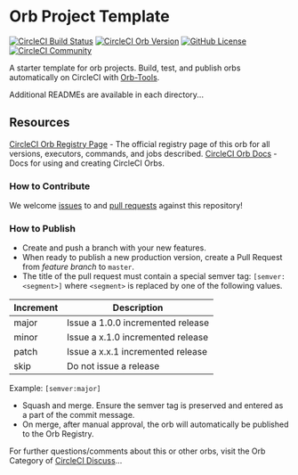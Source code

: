 # Orb Project Template

[![CircleCI Build Status](https://circleci.com/gh/Lingom-KSR/securin-orb.svg?style=shield "CircleCI Build Status")](https://circleci.com/gh/Lingom-KSR/securin-orb) [![CircleCI Orb Version](https://badges.circleci.com/orbs/securin/C:\Users\Lingom\Documents\Projects\securin-orb.svg)](https://circleci.com/orbs/registry/orb/securin/C:\Users\Lingom\Documents\Projects\securin-orb) [![GitHub License](https://img.shields.io/badge/license-MIT-lightgrey.svg)](https://raw.githubusercontent.com/Lingom-KSR/securin-orb/master/LICENSE) [![CircleCI Community](https://img.shields.io/badge/community-CircleCI%20Discuss-343434.svg)](https://discuss.circleci.com/c/ecosystem/orbs)



A starter template for orb projects. Build, test, and publish orbs automatically on CircleCI with [Orb-Tools](https://circleci.com/orbs/registry/orb/circleci/orb-tools).

Additional READMEs are available in each directory...



## Resources

[CircleCI Orb Registry Page](https://circleci.com/orbs/registry/orb/securin/securin-orb) - The official registry page of this orb for all versions, executors, commands, and jobs described.
[CircleCI Orb Docs](https://circleci.com/docs/2.0/orb-intro/#section=configuration) - Docs for using and creating CircleCI Orbs.

### How to Contribute

We welcome [issues](https://github.com/Lingom-KSR/securin-orb/issues) to and [pull requests](https://github.com/Lingom-KSR/securin-orb/pulls) against this repository!

### How to Publish
* Create and push a branch with your new features.
* When ready to publish a new production version, create a Pull Request from _feature branch_ to `master`.
* The title of the pull request must contain a special semver tag: `[semver:<segment>]` where `<segment>` is replaced by one of the following values.

| Increment | Description|
| ----------| -----------|
| major     | Issue a 1.0.0 incremented release|
| minor     | Issue a x.1.0 incremented release|
| patch     | Issue a x.x.1 incremented release|
| skip      | Do not issue a release|

Example: `[semver:major]`

* Squash and merge. Ensure the semver tag is preserved and entered as a part of the commit message.
* On merge, after manual approval, the orb will automatically be published to the Orb Registry.


For further questions/comments about this or other orbs, visit the Orb Category of [CircleCI Discuss](https://discuss.circleci.com/c/orbs)...

